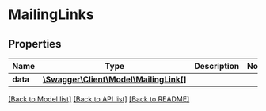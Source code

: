 # MailingLinks

## Properties
Name | Type | Description | Notes
------------ | ------------- | ------------- | -------------
**data** | [**\Swagger\Client\Model\MailingLink[]**](MailingLink.md) |  | 

[[Back to Model list]](../README.md#documentation-for-models) [[Back to API list]](../README.md#documentation-for-api-endpoints) [[Back to README]](../README.md)



